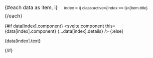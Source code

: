 <script>
export let data;

let index = 0;

</script>

<div class="buttons">
{#each data as item, i}
<button on:click={() => index = i} class:active={index == i}>{item.title}</button>
{/each}
</div>

{#if data[index].component}
<svelte:component this={data[index].component} {...data[index].details} />
{:else}

{data[index].text}

{/if}

<style>
.buttons {
    font-size: 16px;
    display: inline-block;

    border: 2px solid var(--closest);
    border-radius: 6px;
    overflow: hidden;
    background-color: var(--closest)
}

button {
    color: var(--text);
    border: none;
    padding: 8px 16px;
    background-color: transparent;
    cursor: pointer;
}

.active {
    background-color: var(--bg);
    color: var(--text);
    border-radius: 4px;
}
</style>

